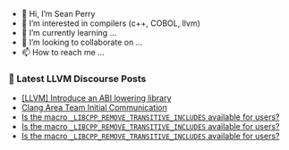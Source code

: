 - 👋 Hi, I’m Sean Perry
- 👀 I’m interested in compilers (c++, COBOL, llvm)
- 🌱 I’m currently learning ...
- 💞️ I’m looking to collaborate on ...
- 📫 How to reach me ...

<!---
s66perry/s66perry is a ✨ special ✨ repository because its `README.md` (this file) appears on your GitHub profile.
You can click the Preview link to take a look at your changes.
--->
### 📕 Latest LLVM Discourse Posts

<!-- DISCOURSE-LLVM:START -->
- [[LLVM] Introduce an ABI lowering library](https://discourse.llvm.org/t/llvm-introduce-an-abi-lowering-library/84554#post_8)
- [Clang Area Team Initial Communication](https://discourse.llvm.org/t/clang-area-team-initial-communication/85066#post_1)
- [Is the macro `_LIBCPP_REMOVE_TRANSITIVE_INCLUDES` available for users?](https://discourse.llvm.org/t/is-the-macro-libcpp-remove-transitive-includes-available-for-users/85065#post_3)
- [Is the macro `_LIBCPP_REMOVE_TRANSITIVE_INCLUDES` available for users?](https://discourse.llvm.org/t/is-the-macro-libcpp-remove-transitive-includes-available-for-users/85065#post_2)
- [Is the macro `_LIBCPP_REMOVE_TRANSITIVE_INCLUDES` available for users?](https://discourse.llvm.org/t/is-the-macro-libcpp-remove-transitive-includes-available-for-users/85065#post_1)
<!-- DISCOURSE-LLVM:END -->
